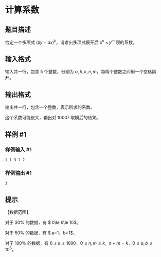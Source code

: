 # 计算系数

## 题目描述

给定一个多项式 $(by+ax)^k$，请求出多项式展开后 $x^n\times y^m$ 项的系数。

## 输入格式

输入共一行，包含 $5$ 个整数，分别为 $a,b,k,n,m$，每两个整数之间用一个空格隔开。

## 输出格式

输出共一行，包含一个整数，表示所求的系数。

这个系数可能很大，输出对 $10007$ 取模后的结果。

## 样例 #1

### 样例输入 #1

```
1 1 3 1 2
```

### 样例输出 #1

```
3
```

## 提示

【数据范围】

对于 $30\%$ 的数据，有 $ 0\le k\le 10$。

对于 $50\%$ 的数据，有 $ a=1$，$b=1$。

对于 $100\%$ 的数据，有 $0\le k\le 1000$，$0\le n,m\le k$，$n+m=k$，$0\le a,b\le 10^6$。
